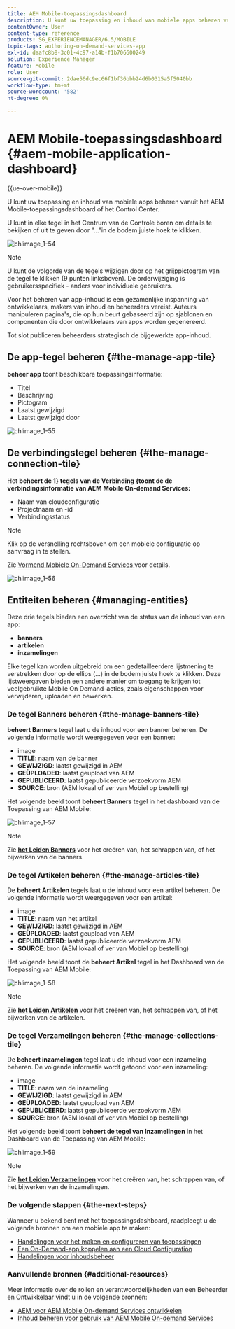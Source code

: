 ```yaml
---
title: AEM Mobile-toepassingsdashboard
description: U kunt uw toepassing en inhoud van mobiele apps beheren vanuit het AEM Mobile-toepassingsdashboard of het Control Center. Volg deze pagina voor meer informatie.
contentOwner: User
content-type: reference
products: SG_EXPERIENCEMANAGER/6.5/MOBILE
topic-tags: authoring-on-demand-services-app
exl-id: daafc8b8-3c01-4c97-a14b-f1b706600249
solution: Experience Manager
feature: Mobile
role: User
source-git-commit: 2dae56dc9ec66f1bf36bbb24d6b0315a5f5040bb
workflow-type: tm+mt
source-wordcount: '582'
ht-degree: 0%

---
```


# AEM Mobile-toepassingsdashboard {#aem-mobile-application-dashboard}

{{ue-over-mobile}}

U kunt uw toepassing en inhoud van mobiele apps beheren vanuit het AEM Mobile-toepassingsdashboard of het Control Center.

U kunt in elke tegel in het Centrum van de Controle boren om details te bekijken of uit te geven door &quot;...&quot;in de bodem juiste hoek te klikken.

![ chlimage_1-54 ](assets/chlimage_1-54.png)

>[!NOTE]
>
>U kunt de volgorde van de tegels wijzigen door op het grijppictogram van de tegel te klikken (9 punten linksboven). De orderwijziging is gebruikersspecifiek - anders voor individuele gebruikers.

Voor het beheren van app-inhoud is een gezamenlijke inspanning van ontwikkelaars, makers van inhoud en beheerders vereist. Auteurs manipuleren pagina&#39;s, die op hun beurt gebaseerd zijn op sjablonen en componenten die door ontwikkelaars van apps worden gegenereerd.

Tot slot publiceren beheerders strategisch de bijgewerkte app-inhoud.

## De app-tegel beheren {#the-manage-app-tile}

**beheer app** toont beschikbare toepassingsinformatie:

* Titel
* Beschrijving
* Pictogram
* Laatst gewijzigd
* Laatst gewijzigd door

![ chlimage_1-55 ](assets/chlimage_1-55.png)

## De verbindingstegel beheren {#the-manage-connection-tile}

Het **beheert de 1&rbrace; tegels van de Verbinding &lbrace;toont de de verbindingsinformatie van AEM Mobile On-demand Services:**

* Naam van cloudconfiguratie
* Projectnaam en -id
* Verbindingsstatus

>[!NOTE]
>
>Klik op de versnelling rechtsboven om een mobiele configuratie op aanvraag in te stellen.
>
>Zie [ Vormend Mobiele On-Demand Services ](/help/mobile/mobile-on-demand-associating-an-on-demand-app-to-cloud-configuration.md) voor details.

![ chlimage_1-56 ](assets/chlimage_1-56.png)

## Entiteiten beheren {#managing-entities}

Deze drie tegels bieden een overzicht van de status van de inhoud van een app:

* **banners**
* **artikelen**
* **inzamelingen**

Elke tegel kan worden uitgebreid om een gedetailleerdere lijstmening te verstrekken door op de ellips (...) in de bodem juiste hoek te klikken. Deze lijstweergaven bieden een andere manier om toegang te krijgen tot veelgebruikte Mobile On Demand-acties, zoals eigenschappen voor verwijderen, uploaden en bewerken.

### De tegel Banners beheren {#the-manage-banners-tile}

**beheert Banners** tegel laat u de inhoud voor een banner beheren. De volgende informatie wordt weergegeven voor een banner:

* image
* **TITLE**: naam van de banner
* **GEWIJZIGD**: laatst gewijzigd in AEM
* **GEÜPLOADED**: laatst geupload van AEM
* **GEPUBLICEERD**: laatst gepubliceerde verzoekvorm AEM
* **SOURCE**: bron (AEM lokaal of ver van Mobiel op bestelling)

Het volgende beeld toont **beheert Banners** tegel in het dashboard van de Toepassing van AEM Mobile:

![ chlimage_1-57 ](assets/chlimage_1-57.png)

>[!NOTE]
>
>Zie **[het Leiden Banners](/help/mobile/mobile-on-demand-managing-banners.md)** voor het creëren van, het schrappen van, of het bijwerken van de banners.

### De tegel Artikelen beheren {#the-manage-articles-tile}

De **beheert Artikelen** tegels laat u de inhoud voor een artikel beheren. De volgende informatie wordt weergegeven voor een artikel:

* image
* **TITLE**: naam van het artikel
* **GEWIJZIGD**: laatst gewijzigd in AEM
* **GEÜPLOADED**: laatst geupload van AEM
* **GEPUBLICEERD**: laatst gepubliceerde verzoekvorm AEM
* **SOURCE**: bron (AEM lokaal of ver van Mobiel op bestelling)

Het volgende beeld toont de **beheert Artikel** tegel in het Dashboard van de Toepassing van AEM Mobile:

![ chlimage_1-58 ](assets/chlimage_1-58.png)

>[!NOTE]
>
>Zie [**het Leiden Artikelen**](/help/mobile/mobile-on-demand-managing-articles.md) voor het creëren van, het schrappen van, of het bijwerken van de artikelen.

### De tegel Verzamelingen beheren {#the-manage-collections-tile}

De **beheert inzamelingen** tegel laat u de inhoud voor een inzameling beheren. De volgende informatie wordt getoond voor een inzameling:

* image
* **TITLE**: naam van de inzameling
* **GEWIJZIGD**: laatst gewijzigd in AEM
* **GEÜPLOADED**: laatst geupload van AEM
* **GEPUBLICEERD**: laatst gepubliceerde verzoekvorm AEM
* **SOURCE**: bron (AEM lokaal of ver van Mobiel op bestelling)

Het volgende beeld toont **beheert de tegel van Inzamelingen** in het Dashboard van de Toepassing van AEM Mobile:

![ chlimage_1-59 ](assets/chlimage_1-59.png)

>[!NOTE]
>
>Zie **[het Leiden Verzamelingen](/help/mobile/mobile-on-demand-managing-collections.md)** voor het creëren van, het schrappen van, of het bijwerken van de inzamelingen.

### De volgende stappen {#the-next-steps}

Wanneer u bekend bent met het toepassingsdashboard, raadpleegt u de volgende bronnen om een mobiele app te maken:

* [Handelingen voor het maken en configureren van toepassingen](/help/mobile/mobile-apps-ondemand-application-create-configure-action.md)
* [Een On-Demand-app koppelen aan een Cloud Configuration](/help/mobile/mobile-on-demand-associating-an-on-demand-app-to-cloud-configuration.md)
* [Handelingen voor inhoudsbeheer](/help/mobile/mobile-apps-ondemand-manage-content-ondemand.md)

### Aanvullende bronnen {#additional-resources}

Meer informatie over de rollen en verantwoordelijkheden van een Beheerder en Ontwikkelaar vindt u in de volgende bronnen:

* [AEM voor AEM Mobile On-demand Services ontwikkelen](/help/mobile/aem-mobile-on-demand.md)
* [Inhoud beheren voor gebruik van AEM Mobile On-demand Services](/help/mobile/aem-mobile.md)
